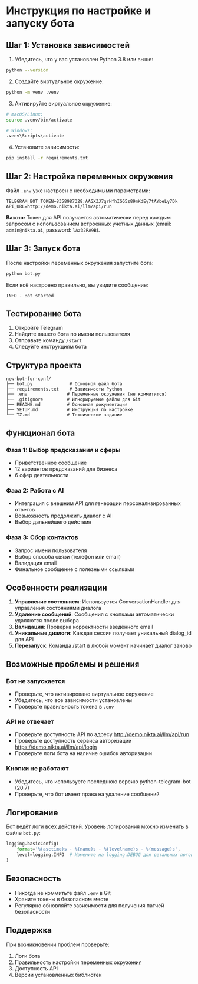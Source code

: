 # Инструкция по настройке и запуску бота

## Шаг 1: Установка зависимостей

1. Убедитесь, что у вас установлен Python 3.8 или выше:
```bash
python --version
```

2. Создайте виртуальное окружение:
```bash
python -m venv .venv
```

3. Активируйте виртуальное окружение:
```bash
# macOS/Linux:
source .venv/bin/activate

# Windows:
.venv\Scripts\activate
```

4. Установите зависимости:
```bash
pip install -r requirements.txt
```

## Шаг 2: Настройка переменных окружения

Файл `.env` уже настроен с необходимыми параметрами:

```env
TELEGRAM_BOT_TOKEN=8358987328:AAGXZJ7grHfhIGG5z89mKdEy7tAYbeLy7Dk
API_URL=http://demo.nikta.ai/llm/api/run
```

**Важно:** Токен для API получается автоматически перед каждым запросом с использованием встроенных учетных данных (email: `admin@nikta.ai`, password: `lAz32RA9B`).

## Шаг 3: Запуск бота

После настройки переменных окружения запустите бота:

```bash
python bot.py
```

Если всё настроено правильно, вы увидите сообщение:
```
INFO - Bot started
```

## Тестирование бота

1. Откройте Telegram
2. Найдите вашего бота по имени пользователя
3. Отправьте команду `/start`
4. Следуйте инструкциям бота

## Структура проекта

```
new-bot-for-conf/
├── bot.py              # Основной файл бота
├── requirements.txt    # Зависимости Python
├── .env               # Переменные окружения (не коммитится)
├── .gitignore         # Игнорируемые файлы для Git
├── README.md          # Основная документация
├── SETUP.md           # Инструкция по настройке
└── TZ.md              # Техническое задание
```

## Функционал бота

### Фаза 1: Выбор предсказания и сферы
- Приветственное сообщение
- 12 вариантов предсказаний для бизнеса
- 6 сфер деятельности

### Фаза 2: Работа с AI
- Интеграция с внешним API для генерации персонализированных ответов
- Возможность продолжить диалог с AI
- Выбор дальнейшего действия

### Фаза 3: Сбор контактов
- Запрос имени пользователя
- Выбор способа связи (телефон или email)
- Валидация email
- Финальное сообщение с полезными ссылками

## Особенности реализации

1. **Управление состоянием**: Используется ConversationHandler для управления состояниями диалога
2. **Удаление сообщений**: Сообщения с кнопками автоматически удаляются после выбора
3. **Валидация**: Проверка корректности введённого email
4. **Уникальные диалоги**: Каждая сессия получает уникальный dialog_id для API
5. **Перезапуск**: Команда /start в любой момент начинает диалог заново

## Возможные проблемы и решения

### Бот не запускается
- Проверьте, что активировано виртуальное окружение
- Убедитесь, что все зависимости установлены
- Проверьте правильность токена в `.env`

### API не отвечает
- Проверьте доступность API по адресу http://demo.nikta.ai/llm/api/run
- Проверьте доступность сервиса авторизации https://demo.nikta.ai/llm/api/login
- Проверьте логи бота на наличие ошибок авторизации

### Кнопки не работают
- Убедитесь, что используете последнюю версию python-telegram-bot (20.7)
- Проверьте, что бот имеет права на удаление сообщений

## Логирование

Бот ведёт логи всех действий. Уровень логирования можно изменить в файле `bot.py`:

```python
logging.basicConfig(
    format='%(asctime)s - %(name)s - %(levelname)s - %(message)s',
    level=logging.INFO  # Измените на logging.DEBUG для детальных логов
)
```

## Безопасность

- Никогда не коммитьте файл `.env` в Git
- Храните токены в безопасном месте
- Регулярно обновляйте зависимости для получения патчей безопасности

## Поддержка

При возникновении проблем проверьте:
1. Логи бота
2. Правильность настройки переменных окружения
3. Доступность API
4. Версии установленных библиотек

